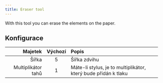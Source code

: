 ```yaml
---
title: Eraser tool
---
```


With this tool you can erase the elements on the paper.

## Konfigurace

|            Majetek | Výchozí | Popis                                                          |
| -----------------: | :-----: | :------------------------------------------------------------- |
|              Šířka |    5    | Šířka zdvihu                                                   |
| Multiplikátor tahů |    1    | Máte-li stylus, je to multiplikátor, který bude přidán k tlaku |
